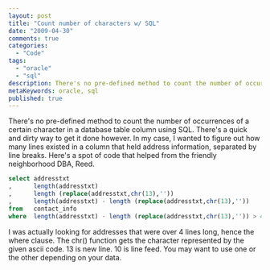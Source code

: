 ```yaml
---
layout: post
title: "Count number of characters w/ SQL"
date: "2009-04-30"
comments: true
categories:
  - "Code"
tags:
  - "oracle"
  - "sql"
description: There's no pre-defined method to count the number of occurrences of a certain character in a database table column using SQL.  There's a quick and dirty way
metaKeywords: oracle, sql
published: true
---
```


There's no pre-defined method to count the number of occurrences of a certain character in a database table column using SQL.  There's a quick and dirty way to get it done however.  In my case, I wanted to figure out how many lines existed in a column that held address information, separated by line breaks.  Here's a spot of code that helped from the friendly neighborhood DBA, Reed.

<!--more-->

```sql
select addresstxt
,      length(addresstxt)
,      length (replace(addresstxt,chr(13),''))
,      length(addresstxt) - length (replace(addresstxt,chr(13),'')) 
from   contact_info 
where  length(addresstxt) - length (replace(addresstxt,chr(13),'')) > 4
```

I was actually looking for addresses that were over 4 lines long, hence the where clause.  The chr() function gets the character represented by the given ascii code.  13 is new line.  10 is line feed.  You may want to use one or the other depending on your data.

  
